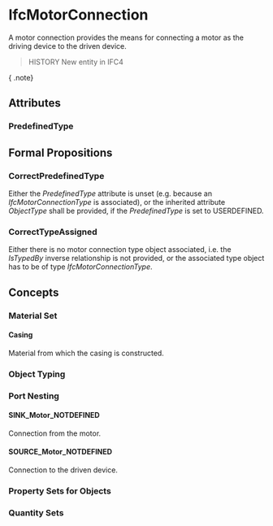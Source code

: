 # IfcMotorConnection

A motor connection provides the means for connecting a motor as the driving device to the driven device.
<!-- end of short definition -->

> HISTORY New entity in IFC4

{ .note}
>

## Attributes

### PredefinedType


## Formal Propositions

### CorrectPredefinedType
Either the _PredefinedType_ attribute is unset (e.g. because an _IfcMotorConnectionType_ is associated), or the inherited attribute _ObjectType_ shall be provided, if the _PredefinedType_ is set to USERDEFINED.

### CorrectTypeAssigned
Either there is no motor connection type object associated, i.e. the _IsTypedBy_ inverse relationship is not provided, or the associated type object has to be of type _IfcMotorConnectionType_.

## Concepts

### Material Set



#### Casing

Material from which the casing is constructed.

### Object Typing



### Port Nesting



#### SINK_Motor_NOTDEFINED

Connection from the motor.

#### SOURCE_Motor_NOTDEFINED

Connection to the driven device.

### Property Sets for Objects



### Quantity Sets



